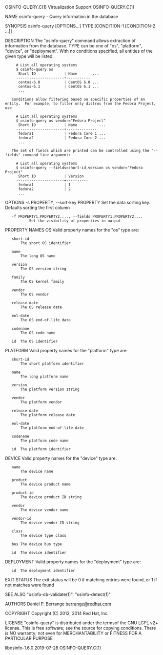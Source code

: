 OSINFO-QUERY.C(1)                                                                                                                                Virtualization Support                                                                                                                               OSINFO-QUERY.C(1)

NAME
       osinfo-query - Query information in the database

SYNOPSIS
       osinfo-query [OPTIONS...] TYPE [CONDITION-1 [CONDITION-2 ...]]

DESCRIPTION
       The "osinfo-query" command allows extraction of information from the database. TYPE can be one of "os", "platform", "device", or "deployment". With no conditions specified, all entities of the given type will be listed.

         # List all operating systems
         $ osinfo-query os
          Short ID             | Name       ...
         ----------------------+-----------
          centos-6.0           | CentOS 6.0 ...
          centos-6.1           | CentOS 6.1 ...
          ...

       Conditions allow filtering based on specific properties of an entity.  For example, to filter only distros from the Fedora Project, use

         # List all operating systems
         $ osinfo-query os vendor="Fedora Project"
          Short ID             | Name          ...
         ----------------------+--------------
          fedora1              | Fedora Core 1 ...
          fedora2              | Fedora Core 2 ...
          ...

       The set of fields which are printed can be controlled using the "--fields" command line argument:

         # List all operating systems
         $ osinfo-query --fields=short-id,version os vendor="Fedora Project"
          Short ID             | Version
         ----------------------+----------
          fedora1              | 1
          fedora2              | 2
          ...

OPTIONS
       -s PROPERTY, --sort-key PROPERTY
               Set the data sorting key. Defaults sorting the first column

       -f PROPERTY1,PROPERTY2,..., --fields PROPERTY1,PROPERTY2,...
               Set the visibility of properties in output

PROPERTY NAMES
   OS
       Valid property names for the "os" type are:

       short-id
           The short OS identifier

       name
           The long OS name

       version
           The OS version string

       family
           The OS kernel family

       vendor
           The OS vendor

       release-date
           The OS release date

       eol-date
           The OS end-of-life date

       codename
           The OS code name

       id  The OS identifier

   PLATFORM
       Valid property names for the "platform" type are:

       short-id
           The short platform identifier

       name
           The long platform name

       version
           The platform version string

       vendor
           The platform vendor

       release-date
           The platform release date

       eol-date
           The platform end-of-life date

       codename
           The platform code name

       id  The platform identifier

   DEVICE
       Valid property names for the "device" type are:

       name
           The device name

       product
           The device product name

       product-id
           The device product ID string

       vendor
           The device vendor name

       vendor-id
           The device vendor ID string

       class
           The device type class

       bus The device bus type

       id  The device identifier

   DEPLOYMENT
       Valid property names for the "deployment" type are:

       id  The deployment identifier

EXIT STATUS
       The exit status will be 0 if matching entries were found, or 1 if not matches were found

SEE ALSO
       "osinfo-db-validate(1)", "osinfo-detect(1)"

AUTHORS
       Daniel P. Berrange <berrange@redhat.com>

COPYRIGHT
       Copyright (C) 2012, 2014 Red Hat, Inc.

LICENSE
       "osinfo-query" is distributed under the termsof the GNU LGPL v2+ license. This is free software; see the source for copying conditions.  There is NO warranty; not even for MERCHANTABILITY or FITNESS FOR A PARTICULAR PURPOSE

libosinfo-1.6.0                                                                                                                                        2019-07-28                                                                                                                                     OSINFO-QUERY.C(1)
